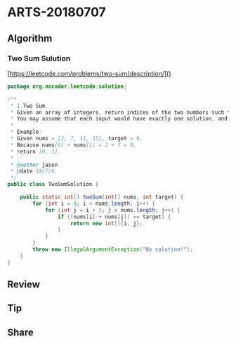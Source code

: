# ARTS-20180707

## Algorithm


### Two Sum Sulution

[https://leetcode.com/problems/two-sum/description/]()


```java
package org.nocoder.leetcode.solution;

/**
 * 1.Two Sum 
 * Given an array of integers, return indices of the two numbers such that they add up to a specific target.
 * You may assume that each input would have exactly one solution, and you may not use the same element twice.
 * 
 * Example:
 * Given nums = [2, 7, 11, 15], target = 9,
 * Because nums[0] + nums[1] = 2 + 7 = 9,
 * return [0, 1].
 *
 * @author jason
 * @date 18/7/6.
 */
public class TwoSumSolution {

    public static int[] twoSum(int[] nums, int target) {
        for (int i = 0; i < nums.length; i++) {
            for (int j = i + 1; j < nums.length; j++) {
                if ((nums[i] + nums[j]) == target) {
                    return new int[]{i, j};
                }
            }
        }
        throw new IllegalArgumentException("No solution!");
    }
}


```
## Review


## Tip


## Share
